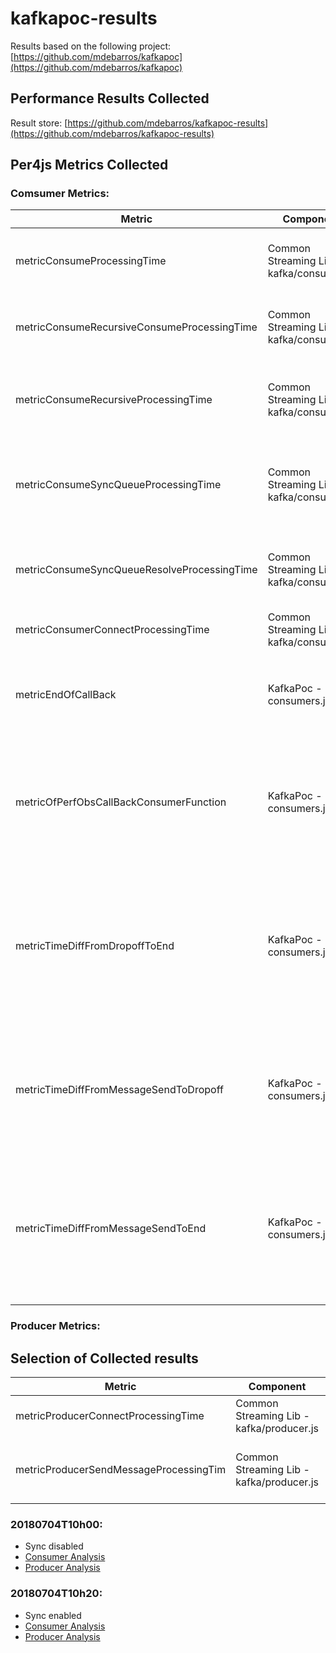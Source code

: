 # kafkapoc-results

Results based on the following project: [https://github.com/mdebarros/kafkapoc](https://github.com/mdebarros/kafkapoc)

## Performance Results Collected
Result store: [https://github.com/mdebarros/kafkapoc-results](https://github.com/mdebarros/kafkapoc-results)

## Per4js Metrics Collected

### Comsumer Metrics:
Metric | Component | Description |
| --- | --- | --- |
metricConsumeProcessingTime                     | Common Streaming Lib - kafka/consumer.js  | Total processing time for the main Consume method     |
metricConsumeRecursiveConsumeProcessingTime     | Common Streaming Lib - kafka/consumer.js  | Processing time for the sub Recursive Consume call-back method  |
metricConsumeRecursiveProcessingTime            | Common Streaming Lib - kafka/consumer.js  | Total processing time for the sub Recursive Consume method |
metricConsumeSyncQueueProcessingTime            | Common Streaming Lib - kafka/consumer.js  | Processing time for SyncQueue call-back function for sync processing |
metricConsumeSyncQueueResolveProcessingTime     | Common Streaming Lib - kafka/consumer.js  | Processing time for SyncQueue call-back function for resume |
metricConsumerConnectProcessingTime             | Common Streaming Lib - kafka/consumer.js  | Time for Consumer to connect |
metricEndOfCallBack                             | KafkaPoc - consumers.js                   | Processing time for the main `functional` callback function implementation |
metricOfPerfObsCallBackConsumerFunction         | KafkaPoc - consumers.js                   | Processing time for the main `functional` callback function implementation monitored using `perf_hooks` lib |
metricTimeDiffFromDropoffToEnd                  | KafkaPoc - consumers.js                   | Processing time from `Dropoff` (timestamp from Kafka message placed on write to topic) to the end of the `functional` callback function implementation |
metricTimeDiffFromMessageSendToDropoff          | KafkaPoc - consumers.js                   | Time difference from `MessageSend` (timestamp inserted into the payload by the producer) to the `Dropoff` timestamp |
metricTimeDiffFromMessageSendToEnd              | KafkaPoc - consumers.js                   | Processing time from `MessageSend` (timestamp inserted into the payload by the producer) to the end of the `functional` callback function implementation |

### Producer Metrics:

## Selection of Collected results
Metric | Component | Description |
| --- | --- | --- |
metricProducerConnectProcessingTime             | Common Streaming Lib - kafka/producer.js  | Time for Producer to connect                          |
metricProducerSendMessageProcessingTim          | Common Streaming Lib - kafka/producer.js  | Total processing time for sending a message           |

### 20180704T10h00:
- Sync disabled
- [Consumer Analysis](./perf0xConsumer-20180704T10h00/README.md)
- [Producer Analysis](./perf0xProducer-20180704T10h00/README.md)

### 20180704T10h20:
- Sync enabled
- [Consumer Analysis](./perf0xConsumer-20180704T10h20/README.md)
- [Producer Analysis](./perf0xProducer-20180704T10h20/README.md)
